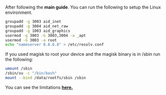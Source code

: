 After following the **main guide**. You can run the following to setup the Linux environment.
```sh
groupadd -g 3003 aid_inet
groupadd -g 3004 aid_net_raw
groupadd -g 1003 aid_graphics
usermod -g 3003 -G 3003,3004 -a _apt
usermod -G 3003 -a root
echo "nameserver 8.8.8.8" > /etc/resolv.conf

```

If you used magisk to root your device and the magisk binary is in /sbin run the following:
```sh
umount /sbin
/sbin/su -c "/bin/bash"
mount --bind /data/rootfs/sbin /sbin

```
You can see the limitations **[here.](https://github.com/notfound8852/native-glibc-android-/tree/main/Linux-on-Android/more/Limitations.md)**

